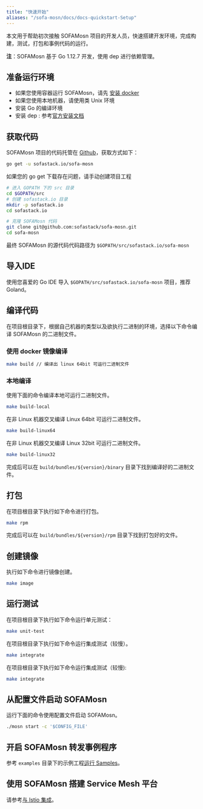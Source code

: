 ```yaml
---
title: "快速开始"
aliases: "/sofa-mosn/docs/docs-quickstart-Setup"
---
```


本文用于帮助初次接触 SOFAMosn 项目的开发人员，快速搭建开发环境，完成构建，测试，打包和事例代码的运行。

**注**：SOFAMosn 基于 Go 1.12.7 开发，使用 dep 进行依赖管理。

## 准备运行环境

+ 如果您使用容器运行 SOFAMosn，请先 [安装 docker](https://docs.docker.com/install/)
+ 如果您使用本地机器，请使用类 Unix 环境
+ 安装 Go 的编译环境 
+ 安装 dep : 参考[官方安装文档](https://golang.github.io/dep/docs/installation.html)

## 获取代码

SOFAMosn 项目的代码托管在 [Github](https://github.com/sofastack/sofa-mosn)，获取方式如下：

```bash
go get -u sofastack.io/sofa-mosn
```

如果您的 go get 下载存在问题，请手动创建项目工程

```bash
# 进入 GOPATH 下的 src 目录
cd $GOPATH/src
# 创建 sofastack.io 目录
mkdir -p sofastack.io
cd sofastack.io

# 克隆 SOFAMosn 代码
git clone git@github.com:sofastack/sofa-mosn.git
cd sofa-mosn
```

最终 SOFAMosn 的源代码代码路径为 `$GOPATH/src/sofastack.io/sofa-mosn`

## 导入IDE

使用您喜爱的 Go IDE 导入 `$GOPATH/src/sofastack.io/sofa-mosn` 项目，推荐 Goland。

## 编译代码

在项目根目录下，根据自己机器的类型以及欲执行二进制的环境，选择以下命令编译 SOFAMosn 的二进制文件。

### 使用 docker 镜像编译

```bash
make build // 编译出 linux 64bit 可运行二进制文件
```

### 本地编译

使用下面的命令编译本地可运行二进制文件。

```bash
make build-local
```

在非 Linux 机器交叉编译 Linux 64bit 可运行二进制文件。

```bash
make build-linux64
```

在非 Linux 机器交叉编译 Linux 32bit 可运行二进制文件。

```bash
make build-linux32
```

完成后可以在 `build/bundles/${version}/binary` 目录下找到编译好的二进制文件。

## 打包

在项目根目录下执行如下命令进行打包。

```bash
make rpm
```

完成后可以在 `build/bundles/${version}/rpm` 目录下找到打包好的文件。

## 创建镜像

执行如下命令进行镜像创建。

```bash
make image
```

## 运行测试

在项目根目录下执行如下命令运行单元测试：

```bash
make unit-test
```

在项目根目录下执行如下命令运行集成测试（较慢）。

```bash
make integrate
```
在项目根目录下执行如下命令运行集成测试（较慢):

```bash
make integrate
```

## 从配置文件启动 SOFAMosn

运行下面的命令使用配置文件启动 SOFAMosn。

```bash
./mosn start -c '$CONFIG_FILE'
```

## 开启 SOFAMosn 转发事例程序

参考 `examples` 目录下的示例工程[运行 Samples](../quick-start-run-samples)。

## 使用 SOFAMosn 搭建 Service Mesh 平台

请参考[与 Istio 集成](../quick-start-run-with-sofamesh)。
